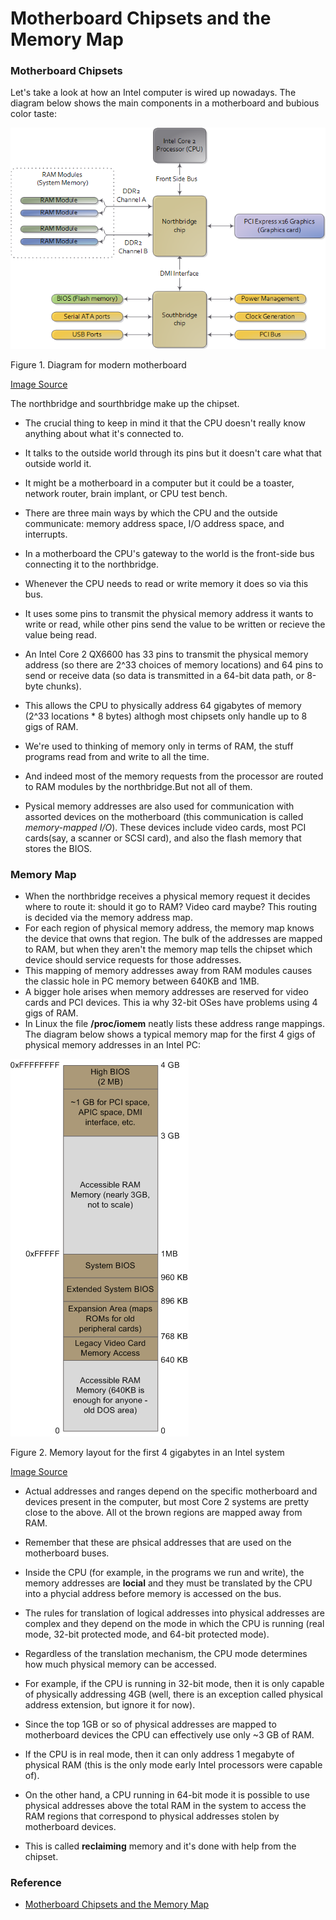 
# Motherboard Chipsets and the Memory Map

### Motherboard Chipsets

Let's take a look at how an Intel computer is wired up nowadays. The diagram below shows the main components in a motherboard and bubious color taste:

![](./images/motherboardDiagram.png)

Figure 1. Diagram for modern motherboard

[Image Source](http://duartes.org/gustavo/blog/post/motherboard-chipsets-memory-map/)

The northbridge and sourthbridge make up the chipset.

- The crucial thing to keep in mind it that the CPU doesn't really know anything about what it's connected to.
- It talks to the outside world through its pins but it doesn't care what that outside world it.
- It might be a motherboard in a computer but it could be a toaster, network router, brain implant, or CPU test bench.
- There are three main ways by which the CPU and the outside communicate: memory address space, I/O address space, and interrupts.

- In a motherboard the CPU's gateway to the world is the front-side bus connecting it to the northbridge.
- Whenever the CPU needs to read or write memory it does so via this bus.
- It uses some pins to transmit the physical memory address it wants to write or read, while other pins send the value to be written or recieve the value being read.
- An Intel Core 2 QX6600 has 33 pins to transmit the physical memory address (so there are 2^33 choices of memory locations) and 64 pins to send or receive data (so data is transmitted in a 64-bit data path, or 8-byte chunks).
- This allows the CPU to physically address 64 gigabytes of memory (2^33 locations * 8 bytes) althogh most chipsets only handle up to 8 gigs of RAM.

- We're used to thinking of memory only in terms of RAM, the stuff programs read from and write to all the time.
- And indeed most of the memory requests from the processor are routed to RAM modules by the northbridge.But not all of them. 
- Pysical memory addresses are also used for communication with assorted devices on the motherboard (this communication is called *memory-mapped I/O*). These devices include video cards, most PCI cards(say, a scanner or SCSI card), and also the flash memory that stores the BIOS.

### Memory Map

- When the northbridge receives a physical memory request it decides where to route it: should it go to RAM? Video card maybe? This routing is decided via the memory address map.
- For each region of physical memory address, the memory map knows the device that owns that region. The bulk of the addresses are mapped to RAM, but when they aren't the memory map tells the chipset which device should service requests for those addresses.
- This mapping of memory addresses away from RAM modules causes the classic hole in PC memory between 640KB and 1MB.
- A bigger hole arises when memory addresses are reserved for video cards and PCI devices. This ia why 32-bit OSes have problems using 4 gigs of RAM.
- In Linux the file **/proc/iomem** neatly lists these address range mappings. The diagram below shows a typical memory map for the first 4 gigs of physical memory addresses in an Intel PC:

![](./images/memoryLayout.png)

Figure 2. Memory layout for the first 4 gigabytes in an Intel system

[Image Source](http://duartes.org/gustavo/blog/post/motherboard-chipsets-memory-map/)

- Actual addresses and ranges depend on the specific motherboard and devices present in the computer, but most Core 2 systems are pretty close to the above. All ot the brown regions are mapped away from RAM.
- Remember that these are phsical addresses that are used on the motherboard buses.
- Inside the CPU (for example, in the programs we run and write), the memory addresses are **locial** and they must be translated by the CPU into a phycial address before memory is accessed on the bus.

- The rules for translation of logical addresses into physical addresses are complex and they depend on the mode in which the CPU is running (real mode, 32-bit protected mode, and 64-bit protected mode).
- Regardless of the translation mechanism, the CPU mode determines how much physical memory can be accessed.
- For example, if the CPU is running in 32-bit mode, then it is only capable of physically addressing 4GB (well, there is an exception called physical address extension, but ignore it for now).
- Since the top 1GB or so of physical addresses are mapped to motherboard devices the CPU can effectively use only \~3 GB of RAM.
- If the CPU is in real mode, then it can only address 1 megabyte of physical RAM (this is the only mode early Intel processors were capable of).
- On the other hand, a CPU running in 64-bit mode it is possible to use physical addresses above the total RAM in the system to access the RAM regions that correspond to physical addresses stolen by motherboard devices.
- This is called **reclaiming** memory and it's done with help from the chipset.

### Reference

* [Motherboard Chipsets and the Memory Map](http://duartes.org/gustavo/blog/post/motherboard-chipsets-memory-map/)
